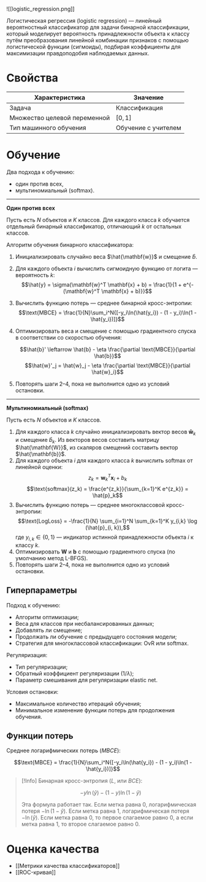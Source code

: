 ![[logistic_regression.png]]

Логистическая регрессия (logistic regression) — линейный вероятностный классификатор для задачи бинарной классификации, который моделирует вероятность принадлежности объекта к классу путём преобразования линейной комбинации признаков с помощью логистической функции (сигмоиды), подбирая коэффициенты для максимизации правдоподобия наблюдаемых данных.

# Свойства

| Характеристика               | Значение            |
| ---------------------------- | ------------------- |
| Задача                       | Классификация       |
| Множество целевой переменной | $[0, 1]$            |
| Тип машинного обучения       | Обучение с учителем |

# Обучение

Два подхода к обучению:

- один против всех,
- мультиномиальный (softmax).

---

**Один против всех** 

Пусть есть $N$ объектов и $K$ классов. Для каждого класса $k$ обучается отдельный бинарный классификатор, отличающий $k$ от остальных классов.

Алгоритм обучения бинарного классификатора:

1. Инициализировать случайно веса $\hat{\mathbf{w}}$ и смещение $\hat{b}$.
2. Для каждого объекта $i$ вычислить сигмоидную функцию от логита — вероятность $k$: 
   $$\hat{y} = \sigma(\mathbf{w}^T \mathbf{x} + b) = \frac{1}{1 + e^{-(\mathbf{w}^T \mathbf{x} + b)}}$$
3. Вычислить функцию потерь — среднее бинарной кросс-энтропии:
   $$\text{MBCE} = \frac{1}{N}\sum_i^N{[-y_i\ln(\hat{y_i}) - (1 - y_i)\ln(1 - \hat{y_i})]}$$
4. Оптимизировать веса и смещение с помощью градиентного спуска в соответствии со скоростью обучения:

   $$\hat{b}' \leftarrow \hat{b} - \eta \frac{\partial \text{MBCE}}{\partial \hat{b}}$$$$\hat{w}'_j = \hat{w}_j - \eta \frac{\partial \text{MBCE}}{\partial \hat{w}_i}$$
5. Повторять шаги 2–4, пока не выполнится одно из условий остановки.

---

**Мультиномиальный (softmax)**

Пусть есть $N$ объектов и $K$ классов.

1. Для каждого класса $k$ случайно инициализировать вектор весов $\mathbf{\hat{w}}_k$ и смещение $\hat{b}_k$. Из векторов весов составить матрицу $\hat{\mathbf{W}}$, из скаляров смещений составить вектор $\hat{\mathbf{b}}$.
2. Для каждого объекта $i$ для каждого класса $k$ вычислить $\text{softmax}$ от линейной оценки:
   $$ z_k = \mathbf{w}_k^T \mathbf{x}_i + b_k$$
   $$\text{softmax}(z_k) = \frac{e^{z_k}}{\sum_{k=1}^K e^{z_k}} = \hat{p}_k$$
3. Вычислить функцию потерь — среднее многоклассовой кросс-энтропии:
   $$\text{LogLoss} = -\frac{1}{N} \sum_{i=1}^N \sum_{k=1}^K y_{i,k} \log (\hat{p}_{i, k}),$$
   где $y_{i, k} \in \{0, 1\}$ — индикатор истинной принадлежности объекта $i$ к классу $k$.
4. Оптимизировать $\mathbf{W}$ и $\mathbf{b}$ с помощью градиентного спуска (по умолчанию метод L-BFGS).
5. Повторять шаги 2–4, пока не выполнится одно из условий остановки.

## Гиперпараметры

Подход к обучению:

* Алгоритм оптимизации;
* Веса для классов при несбалансированных данных;
* Добавлять ли смещение;
* Продолжать ли обучение с предыдущего состояния модели;
* Стратегия для многоклассовой классификации: OvR или softmax.

Регуляризация:

*   Тип регуляризации;
*   Обратный коэффициент регуляризации ($1/\lambda$);
*   Параметр смешивания для регуляризации elastic net.

Условия остановки:

*   Максимальное количество итераций обучения;
*   Минимальное изменение функции потерь для продолжения обучения.

## Функции потерь

Среднее логарифмических потерь ($MBCE$):

$$\text{MBCE} = \frac{1}{N}\sum_i^N{[-y_i\ln(\hat{y_i}) - (1 - y_i)\ln(1 - \hat{y_i})]}$$

> [!Info]
> Бинарная кросс-энтропия ($L$, или $BCE$):
> 
>$$-y\ln(\hat{y}) - (1 - y)\ln(1 - \hat{y})$$
>
> Эта формула работает так. Если метка равна 0, логарифмическая потеря $-\ln(1 - \hat{y})$. Если метка равна 1, логарифмическая потеря $-\ln(\hat{y})$. Если метка равна 0, то первое слагаемое равно 0, а если метка равна 1, то второе слагаемое равно 0.

# Оценка качества

- [[Метрики качества классификаторов]]
- [[ROC-кривая]]